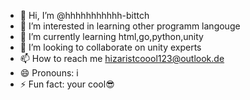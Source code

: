 - 👋 Hi, I’m @hhhhhhhhhhh-bittch
- 👀 I’m interested in learning other programm langouge
- 🌱 I’m currently learning html,go,python,unity
- 💞️ I’m looking to collaborate on unity experts
- 📫 How to reach me hizaristcoool123@outlook.de
- 😄 Pronouns: i
- ⚡ Fun fact: your cool😎

<!---
hhhhhhhhhhh-bittch/hhhhhhhhhhh-bittch is a ✨ special ✨ repository because its `README.md` (this file) appears on your GitHub profile.
You can click the Preview link to take a look at your changes.
--->
